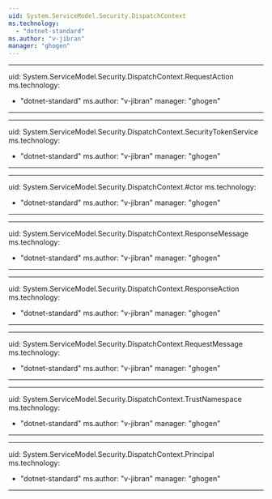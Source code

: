 ```yaml
---
uid: System.ServiceModel.Security.DispatchContext
ms.technology: 
  - "dotnet-standard"
ms.author: "v-jibran"
manager: "ghogen"
---
```


---
uid: System.ServiceModel.Security.DispatchContext.RequestAction
ms.technology: 
  - "dotnet-standard"
ms.author: "v-jibran"
manager: "ghogen"
---

---
uid: System.ServiceModel.Security.DispatchContext.SecurityTokenService
ms.technology: 
  - "dotnet-standard"
ms.author: "v-jibran"
manager: "ghogen"
---

---
uid: System.ServiceModel.Security.DispatchContext.#ctor
ms.technology: 
  - "dotnet-standard"
ms.author: "v-jibran"
manager: "ghogen"
---

---
uid: System.ServiceModel.Security.DispatchContext.ResponseMessage
ms.technology: 
  - "dotnet-standard"
ms.author: "v-jibran"
manager: "ghogen"
---

---
uid: System.ServiceModel.Security.DispatchContext.ResponseAction
ms.technology: 
  - "dotnet-standard"
ms.author: "v-jibran"
manager: "ghogen"
---

---
uid: System.ServiceModel.Security.DispatchContext.RequestMessage
ms.technology: 
  - "dotnet-standard"
ms.author: "v-jibran"
manager: "ghogen"
---

---
uid: System.ServiceModel.Security.DispatchContext.TrustNamespace
ms.technology: 
  - "dotnet-standard"
ms.author: "v-jibran"
manager: "ghogen"
---

---
uid: System.ServiceModel.Security.DispatchContext.Principal
ms.technology: 
  - "dotnet-standard"
ms.author: "v-jibran"
manager: "ghogen"
---
